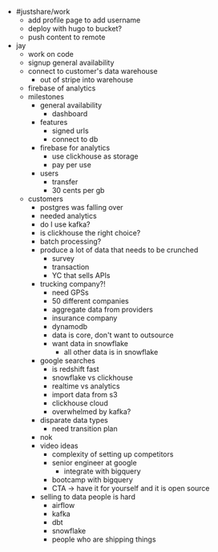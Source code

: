 - #justshare/work
	- add profile page to add username
	- deploy with hugo to bucket?
	- push content to remote
- jay
	- work on code
	- signup general availability
	- connect to customer's data warehouse
		- out of stripe into warehouse
	- firebase of analytics
	- milestones
		- general availability
			- dashboard
		- features
			- signed urls
			- connect to db
		- firebase for analytics
			- use clickhouse as storage
			- pay per use
		- users
			- transfer
			- 30 cents per gb
	- customers
		- postgres was falling over
		- needed analytics
		- do I use kafka?
		- is clickhouse the right choice?
		- batch processing?
		- produce a lot of data that needs to be crunched
			- survey
			- transaction
			- YC that sells APIs
		- trucking company?!
			- need GPSs
			- 50 different companies
			- aggregate data from providers
			- insurance company
			- dynamodb
			- data is core, don't want to outsource
			- want data in snowflake
				- all other data is in snowflake
		- google searches
			- is redshift fast
			- snowflake vs clickhouse
			- realtime vs analytics
			- import data from s3
			- clickhouse cloud
			- overwhelmed by kafka?
		- disparate data types
			- need transition plan
		- nok
		- video ideas
			- complexity of setting up competitors
			- senior engineer at google
				- integrate with bigquery
			- bootcamp with bigquery
			- CTA -> have it for yourself and it is open source
		- selling to data people is hard
			- airflow
			- kafka
			- dbt
			- snowflake
			- people who are shipping things